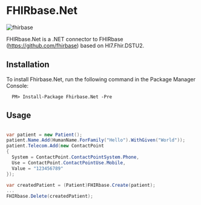 # FHIRbase.Net

![fhirbase](https://avatars3.githubusercontent.com/u/6482975?v=3&s=400)

FHIRbase.Net is a .NET connector to FHIRbase (https://github.com/fhirbase) based on Hl7.Fhir.DSTU2.

## Installation

To install Fhirbase.Net, run the following command in the Package Manager Console:

```
  PM> Install-Package Fhirbase.Net -Pre
```


## Usage

```C#

var patient = new Patient();
patient.Name.Add(HumanName.ForFamily("Hello").WithGiven("World"));
patient.Telecom.Add(new ContactPoint
{
  System = ContactPoint.ContactPointSystem.Phone, 
  Use = ContactPoint.ContactPointUse.Mobile,
  Value = "123456789"
});

var createdPatient = (Patient)FHIRbase.Create(patient);
...
FHIRbase.Delete(createdPatient);
```
